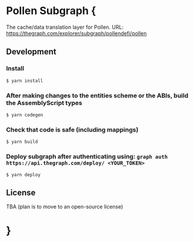 # Pollen Subgraph {
The cache/data translation layer for Pollen.
URL: https://thegraph.com/explorer/subgraph/pollendefi/pollen

## Development
### Install
`$ yarn install`
### After making changes to the entities scheme or the ABIs, build the AssemblyScript types
`$ yarn codegen`
### Check that code is safe (including mappings)
`$ yarn build`
### Deploy subgraph after authenticating using: `graph auth https://api.thegraph.com/deploy/ <YOUR_TOKEN>`
`$ yarn deploy`

## License

TBA (plan is to move to an open-source license)

# }
